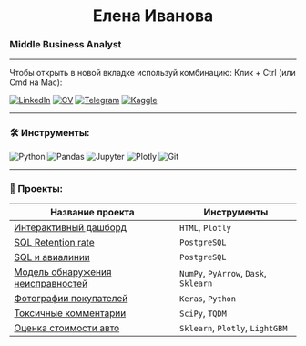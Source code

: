 <h1 align="center">Елена Иванова</h1>

### Middle Business Analyst

---
Чтобы открыть в новой вкладке используй комбинацию: Клик + Ctrl (или Cmd на Mac):

[![LinkedIn](https://img.shields.io/badge/LinkedIn-0077B5?style=flat-square&logo=linkedin&logoColor=white)](https://www.linkedin.com/in/elena-ivanova-7864272b5/)
[![CV](https://img.shields.io/badge/CV-red?style=flat-square)](https://disk.yandex.ru/i/Fp5iRHwM74rWBQ)
[![Telegram](https://img.shields.io/badge/Telegram-2CA5E0?style=flat-square&logo=telegram&logoColor=white)](https://t.me/einventions)
[![Kaggle](https://img.shields.io/badge/Kaggle-20BEFF?style=flat-square&logo=kaggle&logoColor=white)](https://www.kaggle.com/constructionhub)

---

### 🛠 Инструменты:
![Python](https://img.shields.io/badge/Python-3776AB?style=flat-square&logo=python&logoColor=white)
![Pandas](https://img.shields.io/badge/Pandas-150458?style=flat-square&logo=pandas)
![Jupyter](https://img.shields.io/badge/Jupyter-F37626?style=flat-square&logo=jupyter)
![Plotly](https://img.shields.io/badge/Plotly-3F4F75?style=flat-square&logo=plotly)
![Git](https://img.shields.io/badge/Git-F05032?style=flat-square&logo=git&logoColor=white)

---

### 📂 Проекты:

| Название проекта | Инструменты |
|------------------|-------------|
| [Интерактивный дашборд](#) | `HTML`, `Plotly` |
| [SQL Retention rate](#) | `PostgreSQL` |
| [SQL и авиалинии](#) | `PostgreSQL` |
| [Модель обнаружения неисправностей](#) | `NumPy`, `PyArrow`, `Dask`, `Sklearn` |
| [Фотографии покупателей](#) | `Keras`, `Python` |
| [Токсичные комментарии](#) | `SciPy`, `TQDM` |
| [Оценка стоимости авто](#) | `Sklearn`, `Plotly`, `LightGBM` |

<!--
**sunnyskylemon/sunnyskylemon** is a ✨ _special_ ✨ repository because its `README.md` (this file) appears on your GitHub profile.

Here are some ideas to get you started:

- 🔭 I’m currently working on ...
- 🌱 I’m currently learning ...
- 👯 I’m looking to collaborate on ...
- 🤔 I’m looking for help with ...
- 💬 Ask me about ...
- 📫 How to reach me: ...
- 😄 Pronouns: ...
- ⚡ Fun fact: ...
-->
